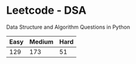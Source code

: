 # Leetcode - DSA

Data Structure and Algorithm Questions in Python

| Easy   |  Medium  | Hard |
|--------|----------|------|
|   129  |    173   |  51  |
